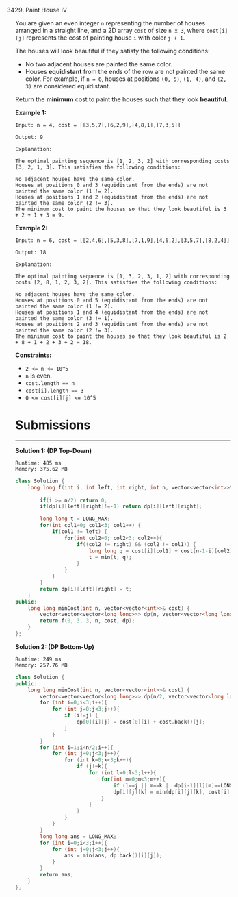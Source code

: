 3429. Paint House IV

You are given an even integer `n` representing the number of houses arranged in a straight line, and a 2D array `cost` of size `n x 3`, where `cost[i][j]` represents the cost of painting house `i` with color `j + 1`.

The houses will look beautiful if they satisfy the following conditions:

* No two adjacent houses are painted the same color.
* Houses **equidistant** from the ends of the row are not painted the same color. For example, if `n = 6`, houses at positions `(0, 5)`, `(1, 4)`, and `(2, 3)` are considered equidistant.

Return the **minimum** cost to paint the houses such that they look **beautiful**.

 

**Example 1:**
```
Input: n = 4, cost = [[3,5,7],[6,2,9],[4,8,1],[7,3,5]]

Output: 9

Explanation:

The optimal painting sequence is [1, 2, 3, 2] with corresponding costs [3, 2, 1, 3]. This satisfies the following conditions:

No adjacent houses have the same color.
Houses at positions 0 and 3 (equidistant from the ends) are not painted the same color (1 != 2).
Houses at positions 1 and 2 (equidistant from the ends) are not painted the same color (2 != 3).
The minimum cost to paint the houses so that they look beautiful is 3 + 2 + 1 + 3 = 9.
```

**Example 2:**
```
Input: n = 6, cost = [[2,4,6],[5,3,8],[7,1,9],[4,6,2],[3,5,7],[8,2,4]]

Output: 18

Explanation:

The optimal painting sequence is [1, 3, 2, 3, 1, 2] with corresponding costs [2, 8, 1, 2, 3, 2]. This satisfies the following conditions:

No adjacent houses have the same color.
Houses at positions 0 and 5 (equidistant from the ends) are not painted the same color (1 != 2).
Houses at positions 1 and 4 (equidistant from the ends) are not painted the same color (3 != 1).
Houses at positions 2 and 3 (equidistant from the ends) are not painted the same color (2 != 3).
The minimum cost to paint the houses so that they look beautiful is 2 + 8 + 1 + 2 + 3 + 2 = 18.
```
 

**Constraints:**

* `2 <= n <= 10^5`
* `n` is even.
* `cost.length == n`
* `cost[i].length == 3`
* `0 <= cost[i][j] <= 10^5`

# Submissions
---
**Solution 1: (DP Top-Down)**
```
Runtime: 485 ms
Memory: 375.62 MB
```
```c++
class Solution {
    long long f(int i, int left, int right, int n, vector<vector<int>>& cost, vector<vector<vector<long long>>>& dp) {
        
        if(i >= n/2) return 0;
        if(dp[i][left][right]!=-1) return dp[i][left][right];

        long long t = LONG_MAX;
        for(int col1=0; col1<3; col1++) {
            if(col1 != left) {
                for(int col2=0; col2<3; col2++){
                    if((col2 != right) && (col2 != col1)) {
                        long long q = cost[i][col1] + cost[n-1-i][col2] + f(i+1, col1, col2, n, cost, dp);
                        t = min(t, q);
                    }
                }
            }
        }
        return dp[i][left][right] = t;
    }
public:
    long long minCost(int n, vector<vector<int>>& cost) {
        vector<vector<vector<long long>>> dp(n, vector<vector<long long>>(4, vector<long long>(4, -1)));
        return f(0, 3, 3, n, cost, dp);
    }
};
```

**Solution 2: (DP Bottom-Up)**
```
Runtime: 249 ms
Memory: 257.76 MB
```
```c++
class Solution {
public:
    long long minCost(int n, vector<vector<int>>& cost) {
        vector<vector<vector<long long>>> dp(n/2, vector<vector<long long>> (3, vector<long long>(3, LONG_MAX)));
        for (int i=0;i<3;i++){
            for (int j=0;j<3;j++){
                if (i!=j) {
                    dp[0][i][j] = cost[0][i] + cost.back()[j];
                }
            }
        }
        for (int i=1;i<n/2;i++){
            for (int j=0;j<3;j++){
                for (int k=0;k<3;k++){
                    if (j!=k){
                        for (int l=0;l<3;l++){
                            for(int m=0;m<3;m++){
                                if (l==j || m==k || dp[i-1][l][m]==LONG_MAX) continue;
                                dp[i][j][k] = min(dp[i][j][k], cost[i][j]+cost[n-i-1][k]+dp[i-1][l][m]);
                            }
                        }
                    }
                }
            }
        }
        long long ans = LONG_MAX;
        for (int i=0;i<3;i++){
            for (int j=0;j<3;j++){
                ans = min(ans, dp.back()[i][j]);
            }
        }
        return ans;
    }
};
```
